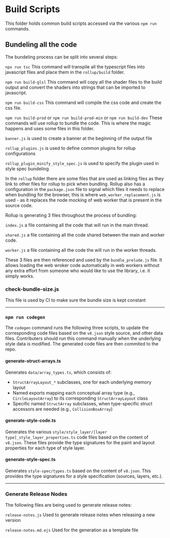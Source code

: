 # Build Scripts
This folder holds common build scripts accessed via the various `npm run` commands.

## Bundeling all the code

The bundeling process can be split into several steps:

`npx run tsc`
This command will transpile all the typescript files into javascript files and place them in the `rollup/build` folder.

`npm run build-glsl`
This command will copy all the shader files to the build output and convert the shaders into strings that can be imported to javascript.

`npm run build-css`
This command will compile the css code and create the css file.

`npm run build-prod` or `npm run build-prod-min` or `npm run build-dev`
These commands will use rollup to bundle the code. This is where the magic happens and uses some files in this folder.

`banner.js` is used to create a banner at the beginning of the output file

`rollup_plugins.js` is used to define common plugins for rollup configurations

`rollup_plugin_minify_style_spec.js` is used to specify the plugin used in style spec bundeling

In the `rollup` folder there are some files that are used as linking files as they link to other files for rollup to pick when bundling.
Rollup also has a configuration in the `package.json` file to signal which files it needs to replace when bundling for the browser, this is where `web_worker_replacement.js` is used - as it replaces the node mocking of web worker that is present in the source code.

Rollup is generating 3 files throughout the process of bundling: 

`index.js` a file containing all the code that will run in the main thread. 

`shared.js` a file containing all the code shared between the main and worker code.

`worker.js` a file containing all the code the will run in the worker threads.

These 3 files are then referenced and used by the `bundle_prelude.js` file. It allows loading the web wroker code automatically in web workers without any extra effort from someone who would like to use the library, i.e. it simply works.

### check-bundle-size.js
This file is used by CI to make sure the bundle size is kept constant

<hr>

### `npm run codegen`
The `codegen` command runs the following three scripts, to update the corresponding code files based on the `v8.json` style source, and other data files. Contributers should run this command manually when the underlying style data is modified. The generated code files are then commited to the repo.
#### generate-struct-arrays.ts		
Generates `data/array_types.ts`, which consists of:
 - `StructArrayLayout_*` subclasses, one for each underlying memory layout
 - Named exports mapping each conceptual array type (e.g., `CircleLayoutArray`) to its corresponding `StructArrayLayout` class
 - Specific named `StructArray` subclasses, when type-specific struct accessors are needed (e.g., `CollisionBoxArray`)
#### generate-style-code.ts			
Generates the various `style/style_layer/[layer type]_style_layer_properties.ts` code files based on the content of `v8.json`. These files provide the type signatures for the paint and layout properties for each type of style layer.
#### generate-style-spec.ts			
Generates `style-spec/types.ts` based on the content of `v8.json`. This provides the type signatures for a style specification (sources, layers, etc.).
<hr>

### Generate Release Nodes
The following files are being used to generate release notes:

`release-notes.js` Used to generate release notes when releasing a new version

`release-notes.md.ejs` Used for the generation as a template file